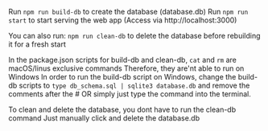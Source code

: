 
Run `npm run build-db` to create the database (database.db)
Run `npm run start` to start serving the web app (Access via http://localhost:3000)

You can also run:
`npm run clean-db` to delete the database before rebuilding it for a fresh start

In the package.json scripts for build-db and clean-db, `cat` and `rm` are macOS/linus exclusive commands
Therefore, they are'nt able to run on Windows
In order to run the build-db script on Windows, change the build-db scripts to
`type db_schema.sql | sqlite3 database.db`
and remove the comments after the #
OR
simply just type the command into the terminal.

To clean and delete the database, you dont have to run the clean-db command
Just manually click and delete the database.db
